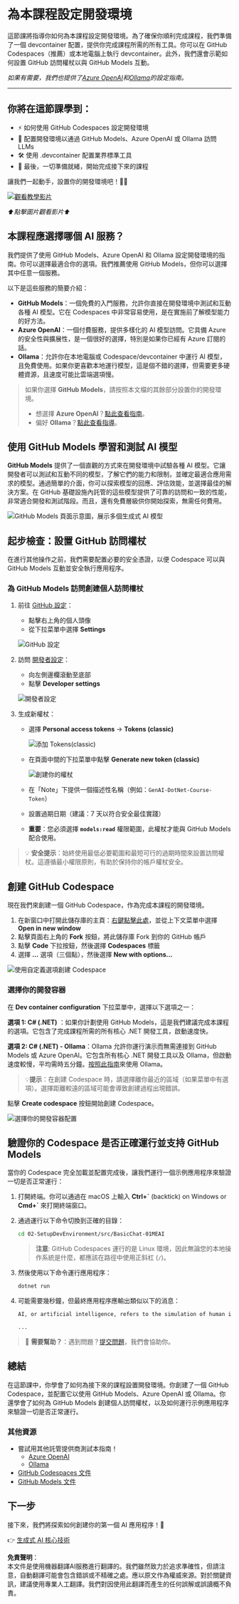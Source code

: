 # 為本課程設定開發環境

這節課將指導你如何為本課程設定開發環境。為了確保你順利完成課程，我們準備了一個 devcontainer 配置，提供你完成課程所需的所有工具。你可以在 GitHub Codespaces（推薦）或本地電腦上執行 devcontainer。此外，我們還會示範如何設置 GitHub 訪問權杖以與 GitHub Models 互動。

*如果有需要，我們也提供了[Azure OpenAI](getting-started-azure-openai.md)和[Ollama](getting-started-ollama.md)的設定指南。*

---

## 你將在這節課學到：

- ⚡ 如何使用 GitHub Codespaces 設定開發環境
- 🤖 配置開發環境以通過 GitHub Models、Azure OpenAI 或 Ollama 訪問 LLMs
- 🛠️ 使用 .devcontainer 配置業界標準工具
- 🎯 最後，一切準備就緒，開始完成接下來的課程

讓我們一起動手，設置你的開發環境吧！🏃‍♂️

[![觀看教學影片](https://img.youtube.com/vi/7kYoVRNQXyA/0.jpg)](https://youtu.be/7kYoVRNQXyA?feature=shared)

_⬆️點擊圖片觀看影片⬆️_

## 本課程應選擇哪個 AI 服務？

我們提供了使用 GitHub Models、Azure OpenAI 和 Ollama 設定開發環境的指南。你可以選擇最適合你的選項。我們推薦使用 GitHub Models，但你可以選擇其中任意一個服務。

以下是這些服務的簡要介紹：

- **GitHub Models**：一個免費的入門服務，允許你直接在開發環境中測試和互動各種 AI 模型。它在 Codespaces 中非常容易使用，是在實施前了解模型能力的好方法。
- **Azure OpenAI**：一個付費服務，提供多樣化的 AI 模型訪問。它具備 Azure 的安全性與擴展性，是一個很好的選擇，特別是如果你已經有 Azure 訂閱的話。
- **Ollama**：允許你在本地電腦或 Codespace/devcontainer 中運行 AI 模型，且免費使用。如果你更喜歡本地運行模型，這是個不錯的選擇，但需要更多硬體資源，且速度可能比雲端選項慢。

> 如果你選擇 **GitHub Models**，請按照本文檔的其餘部分設置你的開發環境。
> - 想選擇 **Azure OpenAI**？[點此查看指南](getting-started-azure-openai.md)。
> - 偏好 **Ollama**？[點此查看指導](getting-started-ollama.md)。

## 使用 GitHub Models 學習和測試 AI 模型

**GitHub Models** 提供了一個直觀的方式來在開發環境中試驗各種 AI 模型。它讓開發者可以測試和互動不同的模型，了解它們的能力和限制，並確定最適合應用需求的模型。通過簡單的介面，你可以探索模型的回應、評估效能，並選擇最佳的解決方案。在 GitHub 基礎設施內託管的這些模型提供了可靠的訪問和一致的性能，非常適合開發和測試階段。而且，還有免費層級供你開始探索，無需任何費用。

![GitHub Models 頁面示意圖，展示多個生成式 AI 模型](../../../translated_images/github-models-webapge.25ecc6d29afdb2dedd949b0e5279cff6dd799af74c427d1036002f18249b9889.tw.png)

## 起步檢查：設置 GitHub 訪問權杖

在進行其他操作之前，我們需要配置必要的安全憑證，以便 Codespace 可以與 GitHub Models 互動並安全執行應用程序。

### 為 GitHub Models 訪問創建個人訪問權杖

1. 前往 [GitHub 設定](https://github.com/settings/profile)：

    - 點擊右上角的個人頭像
    - 從下拉菜單中選擇 **Settings**

    ![GitHub 設定](../../../translated_images/settings-github.de37189787dd4ee4d009bcc00385118c836777292c07f345095f1812e1d4eb5b.tw.png)

1. 訪問 [開發者設定](https://github.com/settings/apps)：

    - 向左側邊欄滾動至底部
    - 點擊 **Developer settings**

    ![開發者設定](../../../translated_images/developer-settings-github.a0d00ea9c5bfbb7b3b27a76feae84e297f91f6f703b531ee4dc23ee21f8efb98.tw.png)

1. 生成新權杖：

    - 選擇 **Personal access tokens** → **Tokens (classic)**

        ![添加 Tokens(classic)](../../../translated_images/tokens-classic-github.63431bdab6ff72d22671448b36ec31fde6faa296f7c90a1978722a0074c64560.tw.png)

    - 在頁面中間的下拉菜單中點擊 **Generate new token (classic)**

        ![創建你的權杖](../../../translated_images/token-generate-github.9a0e1223702d8801af0ee165e93644ded50d2a02c84b5165783d216f041d7936.tw.png)

    - 在「Note」下提供一個描述性名稱（例如：`GenAI-DotNet-Course-Token`）
    - 設置過期日期（建議：7 天以符合安全最佳實踐）
    - **重要**：您必須選擇 **`models:read`** 權限範圍，此權杖才能與 GitHub Models 配合使用。

> 💡 **安全提示**：始終使用最低必要範圍和最短可行的過期時間來設置訪問權杖。這遵循最小權限原則，有助於保持你的帳戶權杖安全。

## 創建 GitHub Codespace

現在我們來創建一個 GitHub Codespace，作為完成本課程的開發環境。

1. 在新窗口中打開此儲存庫的主頁：[右鍵點擊此處](https://github.com/microsoft/Generative-AI-for-beginners-dotnet)，並從上下文菜單中選擇 **Open in new window**
1. 點擊頁面右上角的 **Fork** 按鈕，將此儲存庫 Fork 到你的 GitHub 帳戶
1. 點擊 **Code** 下拉按鈕，然後選擇 **Codespaces** 標籤
1. 選擇 **...** 選項（三個點），然後選擇 **New with options...**

![使用自定義選項創建 Codespace](../../../translated_images/creating-codespace.0e7334f85cf4c8d0e080a0d5b4c76c24c5bbe6bddf48dcd1403e092ea0d9bce9.tw.png)

### 選擇你的開發容器

在 **Dev container configuration** 下拉菜單中，選擇以下選項之一：

**選項 1: C# (.NET)** ：如果你計劃使用 GitHub Models，這是我們建議完成本課程的選項。它包含了完成課程所需的所有核心 .NET 開發工具，啟動速度快。

**選項 2: C# (.NET) - Ollama**：Ollama 允許你運行演示而無需連接到 GitHub Models 或 Azure OpenAI。它包含所有核心 .NET 開發工具以及 Ollama，但啟動速度較慢，平均需時五分鐘。[按照此指南](getting-started-ollama.md)來使用 Ollama。

> 💡**提示**：在創建 Codespace 時，請選擇離你最近的區域（如果菜單中有選項）。選擇距離較遠的區域可能會導致創建過程出現錯誤。

點擊 **Create codespace** 按鈕開始創建 Codespace。

![選擇你的開發容器配置](../../../translated_images/select-container-codespace.9b8ca34b6ff8b4cb80973924cbc1894cf7672d233b0055b47f702db60c4c6221.tw.png)

## 驗證你的 Codespace 是否正確運行並支持 GitHub Models

當你的 Codespace 完全加載並配置完成後，讓我們運行一個示例應用程序來驗證一切是否正常運行：

1. 打開終端。你可以通過在 macOS 上輸入 **Ctrl+\`** (backtick) on Windows or **Cmd+`** 來打開終端窗口。

1. 通過運行以下命令切換到正確的目錄：

    ```bash
    cd 02-SetupDevEnvironment/src/BasicChat-01MEAI
    ```

    > **注意**: GitHub Codespaces 運行的是 Linux 環境，因此無論您的本地操作系統是什麼，都應該在路徑中使用正斜杠 (`/`)。

1. 然後使用以下命令運行應用程序：

    ```bash
    dotnet run
    ```

1. 可能需要幾秒鐘，但最終應用程序應輸出類似以下的消息：

    ```bash
    AI, or artificial intelligence, refers to the simulation of human intelligence in machines that are programmed to think and learn like humans. It is a broad field of computer science that focuses on creating systems and algorithms capable of performing tasks that typically require human intelligence. These tasks include problem-solving,

    ...
    ```

> 🙋 **需要幫助？**：遇到問題？[提交問題](https://github.com/microsoft/Generative-AI-for-beginners-dotnet/issues/new?template=Blank+issue)，我們會協助你。

## 總結

在這節課中，你學會了如何為接下來的課程設置開發環境。你創建了一個 GitHub Codespace，並配置它以使用 GitHub Models、Azure OpenAI 或 Ollama。你還學會了如何為 GitHub Models 創建個人訪問權杖，以及如何運行示例應用程序來驗證一切是否正常運行。

### 其他資源

- 嘗試用其他託管提供商測試本指南！
    - [Azure OpenAI](getting-started-azure-openai.md)
    - [Ollama](getting-started-ollama.md)
- [GitHub Codespaces 文件](https://docs.github.com/en/codespaces)
- [GitHub Models 文件](https://docs.github.com/en/github-models/prototyping-with-ai-models)

## 下一步

接下來，我們將探索如何創建你的第一個 AI 應用程序！🚀

👉 [生成式 AI 核心技術](../03-CoreGenerativeAITechniques/readme.md)

**免責聲明**：  
本文件是使用機器翻譯AI服務進行翻譯的。我們雖然致力於追求準確性，但請注意，自動翻譯可能會包含錯誤或不精確之處。應以原文作為權威來源。對於關鍵資訊，建議使用專業人工翻譯。我們對因使用此翻譯而產生的任何誤解或誤讀概不負責。